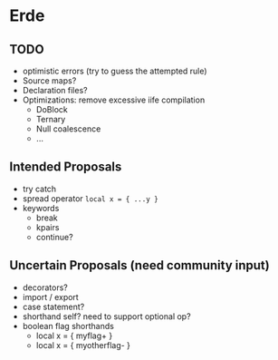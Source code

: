 # Erde

## TODO

- optimistic errors (try to guess the attempted rule)
- Source maps?
- Declaration files?
- Optimizations: remove excessive iife compilation
    - DoBlock
    - Ternary
    - Null coalescence
    - ...

## Intended Proposals

- try catch
- spread operator `local x = { ...y }`
- keywords
  - break
  - kpairs
  - continue?

## Uncertain Proposals (need community input)

- decorators?
- import / export
- case statement?
- shorthand self? need to support optional op?
- boolean flag shorthands
  - local x = { myflag+ }
  - local x = { myotherflag- }
